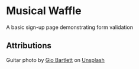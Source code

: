 # Musical Waffle
A basic sign-up page demonstrating form validation

## Attributions

Guitar photo by <a href="https://unsplash.com/de/@giobartlett?utm_source=unsplash&utm_medium=referral&utm_content=creditCopyText">Gio Bartlett</a> on <a href="https://unsplash.com/photos/Qx2G9XT4Xm0?utm_source=unsplash&utm_medium=referral&utm_content=creditCopyText">Unsplash</a>
  